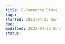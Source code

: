 ```yaml
---
title: E-Commerce Store
tags:   
started: 2023-04-23 Sun
due: 
modified: 2023-04-23 Sun
status: 
---
```

